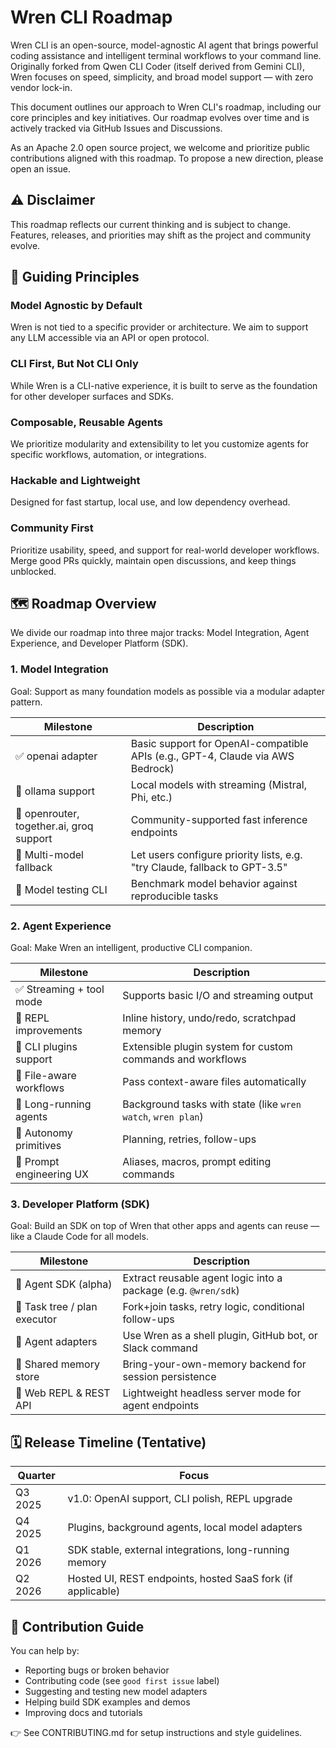 # Wren CLI Roadmap

Wren CLI is an open-source, model-agnostic AI agent that brings powerful coding assistance and intelligent terminal workflows to your command line. Originally forked from Qwen CLI Coder (itself derived from Gemini CLI), Wren focuses on speed, simplicity, and broad model support — with zero vendor lock-in.

This document outlines our approach to Wren CLI's roadmap, including our core principles and key initiatives. Our roadmap evolves over time and is actively tracked via GitHub Issues and Discussions.

As an Apache 2.0 open source project, we welcome and prioritize public contributions aligned with this roadmap. To propose a new direction, please open an issue.

## ⚠️ Disclaimer

This roadmap reflects our current thinking and is subject to change. Features, releases, and priorities may shift as the project and community evolve.

## 🎯 Guiding Principles

### Model Agnostic by Default
Wren is not tied to a specific provider or architecture. We aim to support any LLM accessible via an API or open protocol.

### CLI First, But Not CLI Only
While Wren is a CLI-native experience, it is built to serve as the foundation for other developer surfaces and SDKs.

### Composable, Reusable Agents
We prioritize modularity and extensibility to let you customize agents for specific workflows, automation, or integrations.

### Hackable and Lightweight
Designed for fast startup, local use, and low dependency overhead.

### Community First
Prioritize usability, speed, and support for real-world developer workflows. Merge good PRs quickly, maintain open discussions, and keep things unblocked.

## 🗺️ Roadmap Overview

We divide our roadmap into three major tracks: Model Integration, Agent Experience, and Developer Platform (SDK).

### 1. Model Integration

Goal: Support as many foundation models as possible via a modular adapter pattern.

| Milestone | Description |
|-----------|-------------|
| ✅ openai adapter | Basic support for OpenAI-compatible APIs (e.g., GPT-4, Claude via AWS Bedrock) |
| 🔲 ollama support | Local models with streaming (Mistral, Phi, etc.) |
| 🔲 openrouter, together.ai, groq support | Community-supported fast inference endpoints |
| 🔲 Multi-model fallback | Let users configure priority lists, e.g. "try Claude, fallback to GPT-3.5" |
| 🔲 Model testing CLI | Benchmark model behavior against reproducible tasks |

### 2. Agent Experience

Goal: Make Wren an intelligent, productive CLI companion.

| Milestone | Description |
|-----------|-------------|
| ✅ Streaming + tool mode | Supports basic I/O and streaming output |
| 🔲 REPL improvements | Inline history, undo/redo, scratchpad memory |
| 🔲 CLI plugins support | Extensible plugin system for custom commands and workflows |
| 🔲 File-aware workflows | Pass context-aware files automatically |
| 🔲 Long-running agents | Background tasks with state (like `wren watch`, `wren plan`) |
| 🔲 Autonomy primitives | Planning, retries, follow-ups |
| 🔲 Prompt engineering UX | Aliases, macros, prompt editing commands |

### 3. Developer Platform (SDK)

Goal: Build an SDK on top of Wren that other apps and agents can reuse — like a Claude Code for all models.

| Milestone | Description |
|-----------|-------------|
| 🔲 Agent SDK (alpha) | Extract reusable agent logic into a package (e.g. `@wren/sdk`) |
| 🔲 Task tree / plan executor | Fork+join tasks, retry logic, conditional follow-ups |
| 🔲 Agent adapters | Use Wren as a shell plugin, GitHub bot, or Slack command |
| 🔲 Shared memory store | Bring-your-own-memory backend for session persistence |
| 🔲 Web REPL & REST API | Lightweight headless server mode for agent endpoints |

## 🗓️ Release Timeline (Tentative)

| Quarter | Focus |
|---------|-------|
| Q3 2025 | v1.0: OpenAI support, CLI polish, REPL upgrade |
| Q4 2025 | Plugins, background agents, local model adapters |
| Q1 2026 | SDK stable, external integrations, long-running memory |
| Q2 2026 | Hosted UI, REST endpoints, hosted SaaS fork (if applicable) |

## 🤝 Contribution Guide

You can help by:

- Reporting bugs or broken behavior
- Contributing code (see `good first issue` label)
- Suggesting and testing new model adapters
- Helping build SDK examples and demos
- Improving docs and tutorials

👉 See CONTRIBUTING.md for setup instructions and style guidelines.
